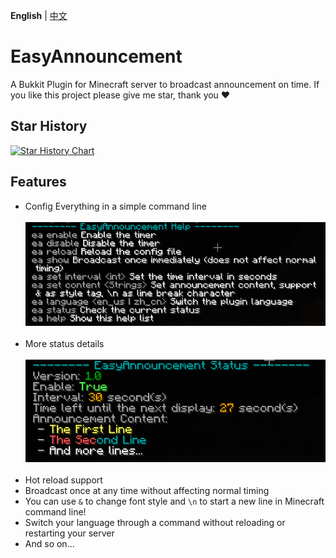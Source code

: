 **English** | [中文](README_CN.md)

# EasyAnnouncement

A Bukkit Plugin for Minecraft server to broadcast announcement on time. If you like this project please give me star, thank you ❤

## Star History

[![Star History Chart](https://api.star-history.com/svg?repos=yfy-dodo939/EasyAnnouncement&type=Date)](https://star-history.com/#yfy-dodo939/EasyAnnouncement&Date)

## Features
+ Config Everything in a simple command line<br><br>
    ![commands](/pics/commands.png)<br><br>
+ More status details<br><br>
    ![status](/pics/status.png)<br><br>
+ Hot reload support
+ Broadcast once at any time without affecting normal timing
+ You can use `&` to change font style and `\n` to start a new line in Minecraft command line! 
+ Switch your language through a command without reloading or restarting your server
+ And so on...